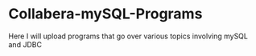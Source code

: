 # Collabera-mySQL-Programs


Here I will upload programs that go over various topics involving mySQL and JDBC
